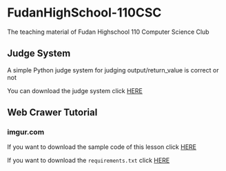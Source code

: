 # FudanHighSchool-110CSC
The teaching material of Fudan Highschool 110 Computer Science Club

## Judge System
A simple Python judge system for judging output/return_value is correct or not

You can download the judge system click [HERE](https://downgit.github.io/#/home?url=https://github.com/revival0728/FudanHighSchool-110CSC/tree/master/FD_CSC_JudgeSystem)

## Web Crawer Tutorial

### imgur.com
If you want to download the sample code of this lesson click [HERE](https://downgit.github.io/#/home?url=https://github.com/revival0728/FudanHighSchool-110CSC/tree/master/Web_Crawer/for_imgur)

If you want to download the `requirements.txt` click [HERE](https://downgit.github.io/#/home?url=https://github.com/revival0728/FudanHighSchool-110CSC/blob/master/Web_Crawer/for_imgur/requirements.txt)